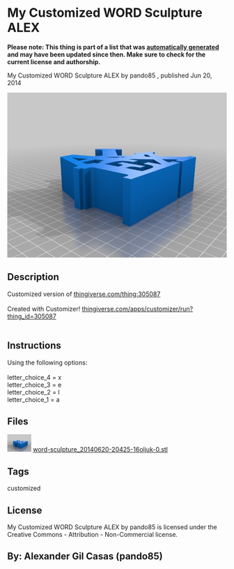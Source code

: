 My Customized WORD Sculpture ALEX
===============
**Please note: This thing is part of a list that was [automatically generated](https://github.com/carlosgs/export-things) and may have been updated since then. Make sure to check for the current license and authorship.**  

My Customized WORD Sculpture ALEX  by pando85 , published Jun 20, 2014

![Image](img/word-sculpture_20140620-20425-16oljuk-0_display_large.jpg)

Description
--------
Customized version of <a href="http://www.thingiverse.com/thing:305087" target="_blank" rel="nofollow">thingiverse.com/thing:305087</a><br />
<br />
Created with Customizer! <a href="http://www.thingiverse.com/apps/customizer/run?thing_id=305087" target="_blank" rel="nofollow">thingiverse.com/apps/customizer/run?thing_id=305087</a><br />
<br />

Instructions
--------
Using the following options:<br />
<br />
letter_choice_4 = x<br />
letter_choice_3 = e<br />
letter_choice_2 = l<br />
letter_choice_1 = a<br />

Files
--------
[![Image](img/word-sculpture_20140620-20425-16oljuk-0_preview_tinycard.jpg)](word-sculpture_20140620-20425-16oljuk-0.stl)
 [ word-sculpture_20140620-20425-16oljuk-0.stl](word-sculpture_20140620-20425-16oljuk-0.stl)  



Tags
--------
customized  

  

License
--------
My Customized WORD Sculpture ALEX by pando85 is licensed under the Creative Commons - Attribution - Non-Commercial license.  



By: Alexander Gil Casas (pando85)
--------
 